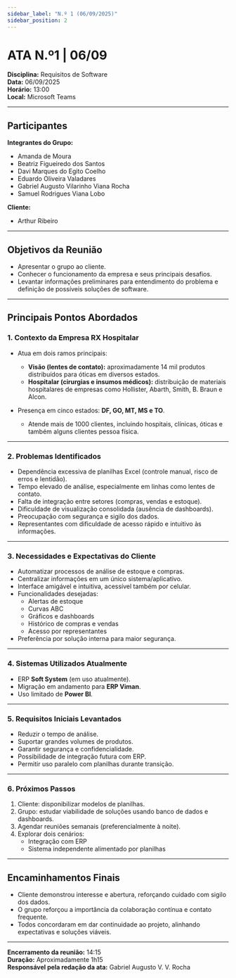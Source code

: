 ```yaml
---
sidebar_label: "N.º 1 (06/09/2025)"
sidebar_position: 2
---
```

# ATA N.º1 | 06/09

**Disciplina:** Requisitos de Software  
**Data:** 06/09/2025  
**Horário:** 13:00  
**Local:** Microsoft Teams  

---

## Participantes  

**Integrantes do Grupo:**  
- Amanda de Moura  
- Beatriz Figueiredo dos Santos  
- Davi Marques do Egito Coelho  
- Eduardo Oliveira Valadares  
- Gabriel Augusto Vilarinho Viana Rocha  
- Samuel Rodrigues Viana Lobo  

**Cliente:**  
- Arthur Ribeiro  

---

## Objetivos da Reunião  
- Apresentar o grupo ao cliente.  
- Conhecer o funcionamento da empresa e seus principais desafios.  
- Levantar informações preliminares para entendimento do problema e definição de possíveis soluções de software.  

---

## Principais Pontos Abordados  

### 1. Contexto da Empresa RX Hospitalar  
- Atua em dois ramos principais:  
  - **Visão (lentes de contato):** aproximadamente 14 mil produtos distribuídos para óticas em diversos estados.  
  - **Hospitalar (cirurgias e insumos médicos):** distribuição de materiais hospitalares de empresas como Hollister, Abarth, Smith, B. Braun e Alcon.  

- Presença em cinco estados: **DF, GO, MT, MS e TO**.  
  - Atende mais de 1000 clientes, incluindo hospitais, clínicas, óticas e também alguns clientes pessoa física.  

---

### 2. Problemas Identificados  
- Dependência excessiva de planilhas Excel (controle manual, risco de erros e lentidão).  
- Tempo elevado de análise, especialmente em linhas como lentes de contato.  
- Falta de integração entre setores (compras, vendas e estoque).  
- Dificuldade de visualização consolidada (ausência de dashboards).  
- Preocupação com segurança e sigilo dos dados.  
- Representantes com dificuldade de acesso rápido e intuitivo às informações.  

---

### 3. Necessidades e Expectativas do Cliente  
- Automatizar processos de análise de estoque e compras.  
- Centralizar informações em um único sistema/aplicativo.  
- Interface amigável e intuitiva, acessível também por celular.  
- Funcionalidades desejadas:  
  - Alertas de estoque  
  - Curvas ABC  
  - Gráficos e dashboards  
  - Histórico de compras e vendas  
  - Acesso por representantes  
- Preferência por solução interna para maior segurança.  

---

### 4. Sistemas Utilizados Atualmente  
- ERP **Soft System** (em uso atualmente).  
- Migração em andamento para **ERP Viman**.  
- Uso limitado de **Power BI**.  

---

### 5. Requisitos Iniciais Levantados  
- Reduzir o tempo de análise.  
- Suportar grandes volumes de produtos.  
- Garantir segurança e confidencialidade.  
- Possibilidade de integração futura com ERP.  
- Permitir uso paralelo com planilhas durante transição.  

---

### 6. Próximos Passos  
1. Cliente: disponibilizar modelos de planilhas.  
2. Grupo: estudar viabilidade de soluções usando banco de dados e dashboards.  
3. Agendar reuniões semanais (preferencialmente à noite).  
4. Explorar dois cenários:  
   - Integração com ERP  
   - Sistema independente alimentado por planilhas  

---

## Encaminhamentos Finais  
- Cliente demonstrou interesse e abertura, reforçando cuidado com sigilo dos dados.  
- O grupo reforçou a importância da colaboração contínua e contato frequente.  
- Todos concordaram em dar continuidade ao projeto, alinhando expectativas e soluções viáveis.  

---

**Encerramento da reunião:** 14:15  
**Duração:** Aproximadamente 1h15  
**Responsável pela redação da ata:** Gabriel Augusto V. V. Rocha  

